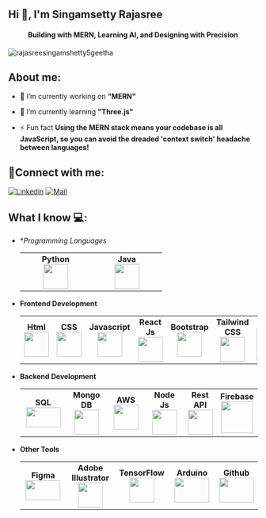## Hi 👋, I'm Singamsetty Rajasree
<h4 align="center" >Building with MERN, Learning AI, and Designing with Precision</h4>


<p align="left"> <img src="https://komarev.com/ghpvc/?username=rajasreesingamshetty5geetha&label=Profile%20views&color=0e75b6&style=flat" alt="rajasreesingamshetty5geetha" /> </p>

## About me:
- 🔭 I’m currently working on **"MERN"**

- 🌱 I’m currently learning **"Three.js"**

- ⚡ Fun fact **Using the MERN stack means your codebase is all JavaScript, so you can avoid the dreaded 'context switch' headache between languages!**

## 🔗Connect with me: 
[![Linkedin](https://img.shields.io/badge/-Singamsetty%20Rajasree-blue?style=flat-square&logo=linkedin&logoColor=white&link=https://www.linkedin.com/in/rajasree-s-411019220/)](https://www.linkedin.com/in/rajasree-s-411019220/)
[![Mail](https://img.shields.io/badge/-rajasreesingamshetty5@gmail.com-gray?style=flat-square&logo=gmail&logoColor=red&link=https://mail.google.com/mail/u/0/#inbox)](mailto:rajasreesingamshetty5@gmail.com)



## What I know 💻:
- **Programming Languages*
	<center>
		<table>
			<tbody>
				<tr>
					<td width="25%" align="center">
						<span><strong>Python</strong></span><br/>
						<img height="50px" width="50px" src="https://cdn.svgporn.com/logos/python.svg">
					</td>
					<td width="25%" align="center">
						<span><strong>Java</strong></span><br/>
						<img height="50px" width="50px" src="https://cdn.svgporn.com/logos/java.svg">
					</td>
				</tr>
			</tbody>
		</table>
	</center>
- **Frontend Development**
	<center>
		<table>
			<tbody>
				<tr>
					<td width="25%" align="center">
						<span><strong>Html</strong></span><br/>
						<img height="50px" width="50px" src="https://cdn.svgporn.com/logos/html-5.svg" />
					</td>
					<td width="25%" align="center">
						<span><strong>CSS</strong></span><br/>
						<img height="50px" width="50px" src="https://cdn.svgporn.com/logos/css-3.svg" />
					</td>
					<td width="25%" align="center">
						<span><strong>Javascript</strong></span><br/>
						<img height="50px" width="50px" src="https://cdn.svgporn.com/logos/javascript.svg" />
					</td>
					<td width="25%" align="center">
						<span><strong>React Js</strong></span><br/>
						<img height="50px" width="50px" src="https://cdn.svgporn.com/logos/react.svg" />
					</td>
     					<td width="25%" align="center">
						<span><strong>Bootstrap</strong></span><br/>
						<img height="50px" width="50px" src="https://cdn.svgporn.com/logos/bootstrap.svg" />
					</td>
					<td width="25%" align="center">
						<span><strong>Tailwind CSS</strong></span><br/>
						<img height="50px" width="50px" src="https://upload.wikimedia.org/wikipedia/commons/d/d5/Tailwind_CSS_Logo.svg" />
					</td>
					<td align="center">
						<span><strong>Next JS</strong></span><br/>
						<img height="64px" width="64px" src="https://cdn.svgporn.com/logos/nextjs-icon.svg">
					</td>
				</tr>
			</tbody>
		</table>
	</center>
- **Backend Development**
 	<center>
		<table>
			<tbody>
				<tr>
					<td width="25%" align="center">
						<span><strong>SQL</strong></span><br/>
						<img height="40px" width="70px" src="https://upload.wikimedia.org/wikipedia/commons/8/87/Sql_data_base_with_logo.png" />
					</td>
					<td width="25%" align="center"  >
						<span><strong>Mongo DB</strong></span><br/>
						<img height="50px" width="50px" src="https://cdn.svgporn.com/logos/mongodb.svg">
					</td>
					<td width="25%" align="center">
						<span><strong>AWS</strong></span><br/>
						<img height="50px" width="50px" src="https://upload.wikimedia.org/wikipedia/commons/9/93/Amazon_Web_Services_Logo.svg" />
					</td>
					<td width="25%" align="center">
						<span><strong>Node Js</strong></span><br/>
						<img height="50px" width="50px" src="https://cdn.svgporn.com/logos/nodejs-icon.svg"" />
					</td>
     					<td width="25%" align="center">
						<span><strong>Rest API</strong></span><br/>
						<img height="50px" width="50px" src="https://www.svgrepo.com/show/88703/api.svg" />
					</td>
					<td width="25%" align="center">
						<span><strong>Firebase</strong></span><br/>
						<img height="64px" width="64px" src="https://cdn.svgporn.com/logos/firebase.svg">
					</td>
				</tr>
			</tbody>
		</table>
	</center>

 - **Other Tools**
 	<center>
		<table>
			<tbody>
				<tr>
					<td width="25%" align="center">
						<span><strong>Figma   </strong></span><br/>
						<img height="40px" width="70px" src="https://upload.wikimedia.org/wikipedia/commons/3/33/Figma-logo.svg" />
					</td>
					<td width="25%" align="center"  >
						<span><strong>Adobe Illustrator</strong></span><br/>
						<img height="50px" width="50px" src="https://upload.wikimedia.org/wikipedia/commons/f/fb/Adobe_Illustrator_CC_icon.svg">
					</td>
					<td width="25%" align="center">
						<span><strong>TensorFlow</strong></span><br/>
						<img height="50px" width="50px" src="https://upload.wikimedia.org/wikipedia/commons/1/11/TensorFlowLogo.svg" />
					</td>
					<td width="25%" align="center">
						<span><strong>Arduino</strong></span><br/>
						<img height="50px" width="70px" src="https://upload.wikimedia.org/wikipedia/commons/8/87/Arduino_Logo.svg" />
					</td>
					<td width="25%" align="center">
						<span><strong>Github</strong></span><br/>
						<img height="50px" width="70px" src="https://upload.wikimedia.org/wikipedia/commons/9/91/Octicons-mark-github.svg" />
					</td>
				</tr>
			</tbody>
		</table>
	</center>




